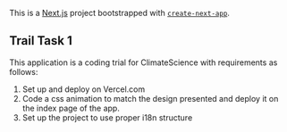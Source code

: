 This is a [Next.js](https://nextjs.org/) project bootstrapped with [`create-next-app`](https://github.com/vercel/next.js/tree/canary/packages/create-next-app).

## Trail Task 1

This application is a coding trial for ClimateScience with requirements as follows:

1. Set up and deploy on Vercel.com
2. Code a css animation to match the design presented and deploy it on the index page of the app.
3. Set up the project to use proper i18n structure


